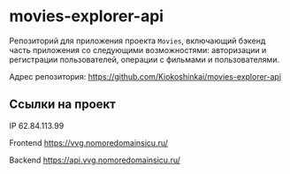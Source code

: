 # movies-explorer-api
Репозиторий для приложения проекта `Movies`, включающий бэкенд часть приложения со следующими возможностями: авторизации и регистрации пользователей, операции с фильмами и пользователями.

Адрес репозитория: https://github.com/Kiokoshinkai/movies-explorer-api

## Ссылки на проект
IP 62.84.113.99

Frontend https://vvg.nomoredomainsicu.ru/

Backend https://api.vvg.nomoredomainsicu.ru/
